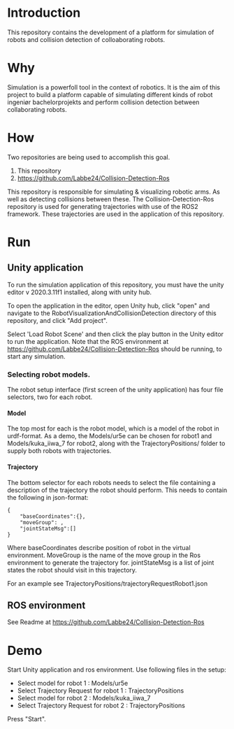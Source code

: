 # Introduction 
This repository contains the development of a platform for simulation of robots and collision detection of colloaborating robots. 

# Why
Simulation is a powerfoll tool in the context of robotics. It is the aim of this project to build a platform capable of simulating different kinds of robot ingeniør bachelorprojekts and perform collision detection between collaborating robots.

# How
Two repositories are being used to accomplish this goal. 
1. This repository
2. https://github.com/Labbe24/Collision-Detection-Ros

This repository is responsible for simulating & visualizing robotic arms. As well as detecting collisions between these. The Collision-Detection-Ros repository is used for generating trajectories with use of the ROS2 framework. These trajectories are used in the application of this repository.


# Run
## Unity application
To run the simulation application of this repository, you must have the unity editor v 2020.3.11f1 installed, along with unity hub.

To open the application in the editor, open Unity hub, click "open" and navigate to the RobotVisualizationAndCollisionDetection directory of this repository, and click "Add project".

Select 'Load Robot Scene' and then click the play button in the Unity editor to run the application.
Note that the ROS environment at https://github.com/Labbe24/Collision-Detection-Ros should be running, to start any simulation.

### Selecting robot models.

The robot setup interface (first screen of the unity application) has four file selectors, two for each robot.
#### Model
The top most for each is the robot model, which is a model of the robot in urdf-format. As a demo, the Models/ur5e can be chosen for robot1 and Models/kuka_iiwa_7 for robot2, along with the TrajectoryPositions/ folder to supply both robots with trajectories.

#### Trajectory
The bottom selector for each robots needs to select the file containing a description of the trajectory the robot should perform. This needs to contain the following in json-format:
```
{
	"baseCoordinates":{},
	"moveGroup": ,
	"jointStateMsg":[]
}
```
Where baseCoordinates describe position of robot in the virtual environment.
MoveGroup is the name of the move group in the Ros environment to generate the trajectory for.
jointStateMsg is a list of joint states the robot should visit in this trajectory.

For an example see 
TrajectoryPositions/trajectoryRequestRobot1.json

## ROS environment
See Readme at https://github.com/Labbe24/Collision-Detection-Ros

# Demo
Start Unity application and ros environment.
Use following files in the setup:

- Select model for robot 1 : Models/ur5e
- Select Trajectory Request for robot 1 : TrajectoryPositions
- Select model for robot 2 : Models/kuka_iiwa_7
- Select Trajectory Request for robot 2 : TrajectoryPositions

Press "Start".
